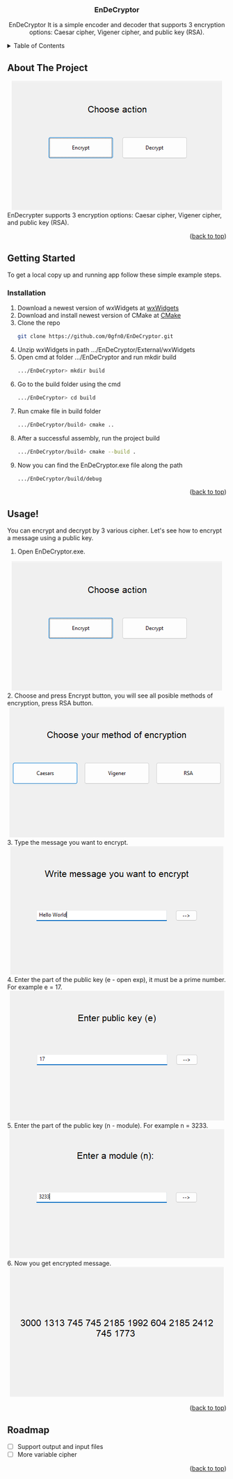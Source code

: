 <!-- Improved compatibility of back to top link: See: https://github.com/othneildrew/Best-README-Template/pull/73 -->
<a id="readme-top"></a>
<!--
*** Thanks for checking out the Best-README-Template. If you have a suggestion
*** that would make this better, please fork the repo and create a pull request
*** or simply open an issue with the tag "enhancement".
*** Don't forget to give the project a star!
*** Thanks again! Now go create something AMAZING! :D
-->



<!-- PROJECT SHIELDS -->
<!--
*** I'm using markdown "reference style" links for readability.
*** Reference links are enclosed in brackets [ ] instead of parentheses ( ).
*** See the bottom of this document for the declaration of the reference variables
*** for contributors-url, forks-url, etc. This is an optional, concise syntax you may use.
*** https://www.markdownguide.org/basic-syntax/#reference-style-links
-->

<!-- PROJECT LOGO
<br />
<div align="center">
  <a href="https://github.com/0gfn0/EnDeCryptor">
    <img src="images/logo.png" alt="Logo" width="80" height="80">
 </a>
-->
<h3 align="center">EnDeCryptor</h3>
  <p align="center">
    EnDeCryptor It is a simple encoder and decoder that supports 3 encryption options: Caesar cipher, Vigener cipher, and public key (RSA).
</div>



<!-- TABLE OF CONTENTS -->
<details>
  <summary>Table of Contents</summary>
  <ol>
    <li>
      <a href="#about-the-project">About The Project</a>
    </li>
    <li>
      <a href="#getting-started">Getting Started</a>
      <ul>
        <li><a href="#prerequisites">Prerequisites</a></li>
        <li><a href="#installation">Installation</a></li>
      </ul>
    </li>
    <li><a href="#usage">Usage</a></li>
    <li><a href="#roadmap">Roadmap</a></li>
  </ol>
</details>

<!-- ABOUT THE PROJECT -->
## About The Project
<div align="center">
  <img src="Assets/image1.png" alt="MainMenu-screenshot">
</div>
EnDecrypter supports 3 encryption options: Caesar cipher, Vigener cipher, and public key (RSA).

<p align="right">(<a href="#readme-top">back to top</a>)</p>

<!-- GETTING STARTED -->
## Getting Started

To get a local copy up and running app follow these simple example steps.

### Installation

1. Download a newest version of wxWidgets at [wxWidgets](https://www.wxwidgets.org/downloads/)
2. Download and install newest version of CMake at [CMake](https://cmake.org/download/)
3. Clone the repo
   ```sh
   git clone https://github.com/0gfn0/EnDeCryptor.git
   ```
4. Unzip wxWidgets in path .../EnDeCryptor/External/wxWidgets
5. Open cmd at folder .../EnDeCryptor and run mkdir build
   ```sh
   .../EnDeCryptor> mkdir build
   ```
6. Go to the build folder using the cmd
   ```sh
   .../EnDeCryptor> cd build
   ```
7. Run cmake file in build folder
   ```sh
   .../EnDeCryptor/build> cmake ..
   ```
8. After a successful assembly, run the project build
   ```sh
   .../EnDeCryptor/build> cmake --build .
   ```
9. Now you can find the EnDeCryptor.exe file along the path
   ```sh
   .../EnDeCryptor/build/debug
   ```

<p align="right">(<a href="#readme-top">back to top</a>)</p>

<!-- USAGE EXAMPLES -->
## Usage!

You can encrypt and decrypt by 3 various cipher. Let's see how to encrypt a message using a public key.
1. Open EnDeCryptor.exe. 
<div align="center">
    <img src="Assets/image1.png" alt="MainMenu-screenshot">
</div>
2. Choose and press Encrypt button, you will see all posible methods of encryption, press RSA button.
<div align="center">
    <img src="Assets/image2.png" alt="OptionMenu-screenshot">
</div>
3. Type the message you want to encrypt. 
<div align="center">
    <img src="Assets/image3.png" alt="RSA-Text-screenshot">
</div>
4. Enter the part of the public key (e - open exp), it must be a prime number. For example e = 17. 
<div align="center">
    <img src="Assets/image4.png" alt="Enumber-screenshot">
</div>
5. Enter the part of the public key (n - module). For example n = 3233.
<div align="center">
    <img src="Assets/image5.png" alt="Nnumber-screenshot">
</div>
6. Now you get encrypted message.
<div align="center">
    <img src="Assets/image6.png" alt="Message-screenshot">
</div>

<p align="right">(<a href="#readme-top">back to top</a>)</p>



<!-- ROADMAP -->
## Roadmap

- [ ] Support output and input files
- [ ] More variable cipher

<p align="right">(<a href="#readme-top">back to top</a>)</p>


